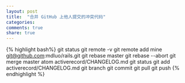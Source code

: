 ```yaml
---
layout: post
title:  "合并 GitHub 上他人提交的冲突代码"
categories:
comments: true
share: true
---
```


{% highlight bash%}
git status
git remote -v
git remote add mine git@github.com:mdluo/rails.git
git rebase master
git rebase --abort
git merge master
atom activerecord/CHANGELOG.md
git status
git add activerecord/CHANGELOG.md
git branch
git commit
git pull
git push
{% endhighlight %}
